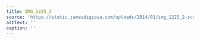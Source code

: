 ```yaml
---
title: IMG_1225_2
source: 'https://static.jamesdigioia.com/uploads/2014/01/img_1225_2-scaled.jpg'
altText: ''
caption: ''
---
```


